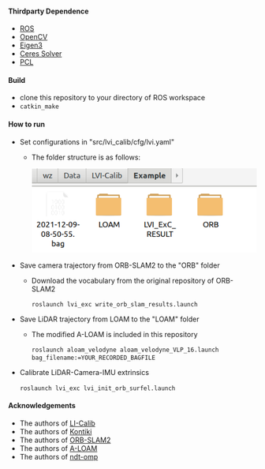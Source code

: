 #### Thirdparty Dependence

- [ROS](http://wiki.ros.org/ROS/Installation)
- [OpenCV](https://opencv.org/releases/)
- [Eigen3](https://eigen.tuxfamily.org/index.php?title=Main_Page)
- [Ceres Solver](http://ceres-solver.org/)
- [PCL](https://pointclouds.org/)

#### Build

- clone this repository to your directory of ROS workspace
-  ```catkin_make```

#### How to run
- Set configurations in "src/lvi_calib/cfg/lvi.yaml"

  - The folder structure is as follows:

    ![](lvi_exc/pic/folder.png)

- Save camera trajectory from ORB-SLAM2 to the "ORB" folder

  - Download the vocabulary from the original repository of ORB-SLAM2

    ```roslaun
    roslaunch lvi_exc write_orb_slam_results.launch
    ```

- Save LiDAR trajectory from LOAM to the "LOAM" folder

  - The modified A-LOAM is included in this repository

    ``````
    roslaunch aloam_velodyne aloam_velodyne_VLP_16.launch bag_filename:=YOUR_RECORDED_BAGFILE
    ``````

- Calibrate LiDAR-Camera-IMU extrinsics

  ```roslaunch lvi_exc lvi_init_orb_surfel.launch ```

#### Acknowledgements

- The authors of [LI-Calib]()
- The authors of [Kontiki]()
- The authors of [ORB-SLAM2]()
- The authors of [A-LOAM]()
- The authors of [ndt-omp]()